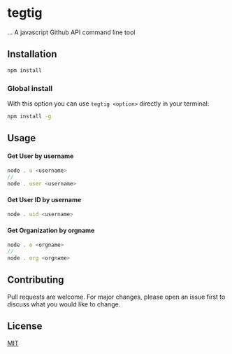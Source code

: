 # tegtig
...
A javascript Github API command line tool

## Installation

```bash
npm install
```

### Global install

With this option you can use `tegtig <option>` directly in your terminal:

```bash
npm install -g
```

## Usage

#### Get User by username
```javascript
node . u <username>
//
node . user <username>
```

#### Get User ID by username
```javascript
node . uid <username>
```

#### Get Organization by orgname
```javascript
node . o <orgname>
//
node . org <orgname>
```

## Contributing
Pull requests are welcome. For major changes, please open an issue first to discuss what you would like to change.

## License
[MIT](LICENSE)
